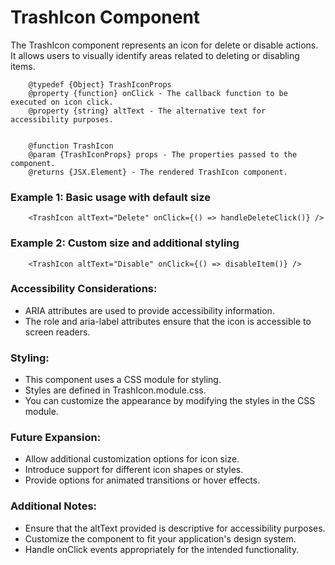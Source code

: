 # TrashIcon Component

The TrashIcon component represents an icon for delete or disable actions. It allows users to visually identify areas related to deleting or disabling items.

```
    @typedef {Object} TrashIconProps
    @property {function} onClick - The callback function to be executed on icon click.
    @property {string} altText - The alternative text for accessibility purposes.


    @function TrashIcon
    @param {TrashIconProps} props - The properties passed to the component.
    @returns {JSX.Element} - The rendered TrashIcon component.
```

### Example 1: Basic usage with default size

```
    <TrashIcon altText="Delete" onClick={() => handleDeleteClick()} />
```

### Example 2: Custom size and additional styling

```
    <TrashIcon altText="Disable" onClick={() => disableItem()} />
```

### Accessibility Considerations:

- ARIA attributes are used to provide accessibility information.
- The role and aria-label attributes ensure that the icon is accessible to screen readers.

### Styling:

- This component uses a CSS module for styling.
- Styles are defined in TrashIcon.module.css.
- You can customize the appearance by modifying the styles in the CSS module.

### Future Expansion:

- Allow additional customization options for icon size.
- Introduce support for different icon shapes or styles.
- Provide options for animated transitions or hover effects.

### Additional Notes:

- Ensure that the altText provided is descriptive for accessibility purposes.
- Customize the component to fit your application's design system.
- Handle onClick events appropriately for the intended functionality.

